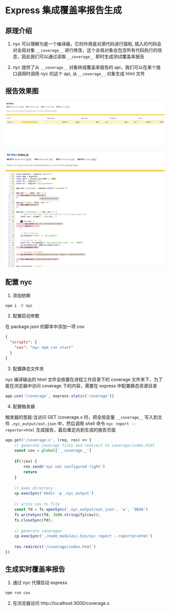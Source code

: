 # Express 集成覆盖率报告生成

## 原理介绍

1. nyc 可以理解为是一个编译器，它的作用是对源代码进行插桩, 插入的代码会对全局对象 ```__coverage__``` 进行修改，这个全局对象会包含所有代码执行的信息，因此我们可以通过读取 ```__coverage__``` 即时生成测试覆盖率报告

2. nyc 提供了从 ```__coverage__``` 对象转成覆盖率报告的 api，我们可以在某个接口调用时调用 nyc 的这个 api, 从 ```__coverage__``` 对象生成 html 文件

## 报告效果图

![pic01](./pics/pic01.png "pics/pic01.png")

![pic02](./pics/pic02.png "pics/pic02.png")

## 配置 nyc 

1. 添加依赖

```sh
npm i -D nyc 
```

2. 配置启动参数

在 package.json 的脚本中添加一项 cov

```json
{
  "scripts": {
    "cov": "nyc npm run start"
  }
}
```

3. 配置静态文件夹

nyc 编译输出的 html 文件会放置在进程工作目录下的 coverage 文件夹下，为了能在浏览器中访问 coverage 下的内容，需要在 express 中配置静态资源目录

```js
app.use('/coverage', express.static('coverage'))
```

4. 配置触发器

触发器的思路:当访问 GET /coverage.x 时，把全局变量 ```__coverage__``` 写入到文件 ```.nyc_output/out.json``` 中，然后调用 shell 命令 ```nyc report --reporter=html``` 生成报告，最后重定向到生成的报告页面

```js
app.get('/coverage.x', (req, res) => {
    // generate coverage files and redirect to coverage/index.html
    const cov = global['__coverage__']

    if(!cov) {
        res.send('nyc not configured right')
        return
    }

    // make directory
    cp.execSync('mkdir -p .nyc_output')

    // write cov to file
    const fd = fs.openSync('.nyc_output/out.json', 'w', '0666')
    fs.writeSync(fd, JSON.stringify(cov));
    fs.closeSync(fd);

    // generate coverages
    cp.execSync('./node_modules/.bin/nyc report --reporter=html')

    res.redirect('/coverage/index.html')
})
```

## 生成实时覆盖率报告

1. 通过 nyc 代理启动 express

```sh
npm run cov
```

2. 在浏览器访问 http://localhost:3000/coverage.x



